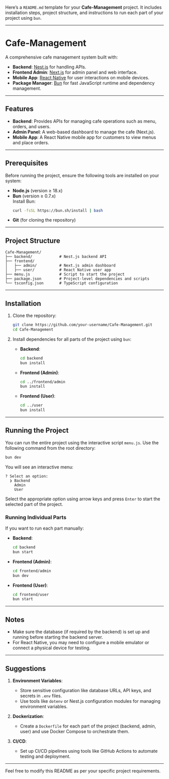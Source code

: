 Here’s a `README.md` template for your **Cafe-Management** project. It includes installation steps, project structure, and instructions to run each part of your project using `bun`.

---

# Cafe-Management

A comprehensive cafe management system built with:
- **Backend**: [Nest.js](https://nestjs.com/) for handling APIs.
- **Frontend Admin**: [Next.js](https://nextjs.org/) for admin panel and web interface.
- **Mobile App**: [React Native](https://reactnative.dev/) for user interactions on mobile devices.
- **Package Manager**: [Bun](https://bun.sh/) for fast JavaScript runtime and dependency management.

---

## Features
- **Backend**: Provides APIs for managing cafe operations such as menu, orders, and users.
- **Admin Panel**: A web-based dashboard to manage the cafe (Next.js).
- **Mobile App**: A React Native mobile app for customers to view menus and place orders.

---

## Prerequisites
Before running the project, ensure the following tools are installed on your system:
- **Node.js** (version ≥ 18.x)
- **Bun** (version ≥ 0.7.x)  
  Install Bun:
  ```bash
  curl -fsSL https://bun.sh/install | bash
  ```
- **Git** (for cloning the repository)

---

## Project Structure
```
Cafe-Management/
├── backend/            # Nest.js backend API
├── frontend/
│   ├── admin/          # Next.js admin dashboard
│   ├── user/           # React Native user app
├── menu.js             # Script to start the project
├── package.json        # Project-level dependencies and scripts
└── tsconfig.json       # TypeScript configuration
```

---

## Installation
1. Clone the repository:
   ```bash
   git clone https://github.com/your-username/Cafe-Management.git
   cd Cafe-Management
   ```

2. Install dependencies for all parts of the project using `bun`:
   - **Backend**:
     ```bash
     cd backend
     bun install
     ```
   - **Frontend (Admin)**:
     ```bash
     cd ../frontend/admin
     bun install
     ```
   - **Frontend (User)**:
     ```bash
     cd ../user
     bun install
     ```

---

## Running the Project
You can run the entire project using the interactive script `menu.js`. Use the following command from the root directory:
```bash
bun dev
```

You will see an interactive menu:
```
? Select an option:
  ❯ Backend
    Admin
    User
```

Select the appropriate option using arrow keys and press `Enter` to start the selected part of the project.

### Running Individual Parts
If you want to run each part manually:
- **Backend**:
  ```bash
  cd backend
  bun start
  ```
- **Frontend (Admin)**:
  ```bash
  cd frontend/admin
  bun dev
  ```
- **Frontend (User)**:
  ```bash
  cd frontend/user
  bun start
  ```

---

## Notes
- Make sure the database (if required by the backend) is set up and running before starting the backend server.
- For React Native, you may need to configure a mobile emulator or connect a physical device for testing.

---

## Suggestions
1. **Environment Variables**:
   - Store sensitive configuration like database URLs, API keys, and secrets in `.env` files.
   - Use tools like `dotenv` or Nest.js configuration modules for managing environment variables.
   
2. **Dockerization**:
   - Create a `Dockerfile` for each part of the project (backend, admin, user) and use Docker Compose to orchestrate them.

3. **CI/CD**:
   - Set up CI/CD pipelines using tools like GitHub Actions to automate testing and deployment.

---

Feel free to modify this README as per your specific project requirements.
